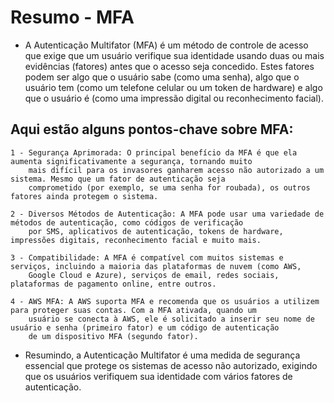 # Resumo - MFA

- A Autenticação Multifator (MFA) é um método de controle de acesso que exige que um usuário verifique sua identidade
  usando duas ou mais evidências (fatores) antes que o acesso seja concedido. Estes fatores podem ser algo que o usuário 
  sabe (como uma senha), algo que o usuário tem (como um telefone celular ou um token de hardware) e algo que o usuário é 
  (como uma impressão digital ou reconhecimento facial).

## Aqui estão alguns pontos-chave sobre MFA:


    1 - Segurança Aprimorada: O principal benefício da MFA é que ela aumenta significativamente a segurança, tornando muito
        mais difícil para os invasores ganharem acesso não autorizado a um sistema. Mesmo que um fator de autenticação seja
        comprometido (por exemplo, se uma senha for roubada), os outros fatores ainda protegem o sistema.

    2 - Diversos Métodos de Autenticação: A MFA pode usar uma variedade de métodos de autenticação, como códigos de verificação 
        por SMS, aplicativos de autenticação, tokens de hardware, impressões digitais, reconhecimento facial e muito mais.

    3 - Compatibilidade: A MFA é compatível com muitos sistemas e serviços, incluindo a maioria das plataformas de nuvem (como AWS,
        Google Cloud e Azure), serviços de email, redes sociais, plataformas de pagamento online, entre outros.

    4 - AWS MFA: A AWS suporta MFA e recomenda que os usuários a utilizem para proteger suas contas. Com a MFA ativada, quando um 
        usuário se conecta à AWS, ele é solicitado a inserir seu nome de usuário e senha (primeiro fator) e um código de autenticação 
        de um dispositivo MFA (segundo fator).

 - Resumindo, a Autenticação Multifator é uma medida de segurança essencial que protege os sistemas de acesso não autorizado, exigindo 
   que os usuários verifiquem sua identidade com vários fatores de autenticação.
